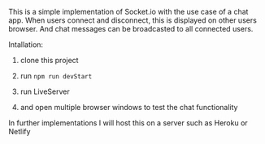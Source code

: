 This is a simple implementation of Socket.io with the use case of a chat app.
When users connect and disconnect, this is displayed on other users browser.
And chat messages can be broadcasted to all connected users.

Intallation:

1. clone this project

2. run `npm run devStart`

3. run LiveServer

4. and open multiple browser windows to test the chat functionality

In further implementations I will host this on a server such as Heroku or Netlify
